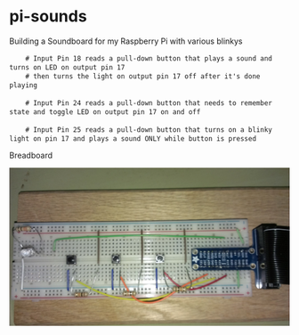 pi-sounds
=========

Building a Soundboard for my Raspberry Pi with various blinkys

        # Input Pin 18 reads a pull-down button that plays a sound and turns on LED on output pin 17
        # then turns the light on output pin 17 off after it's done playing
        
        # Input Pin 24 reads a pull-down button that needs to remember state and toggle LED on output pin 17 on and off
        
        # Input Pin 25 reads a pull-down button that turns on a blinky light on pin 17 and plays a sound ONLY while button is pressed


Breadboard

![Breadboard Layout](IMAG2148.jpg)
